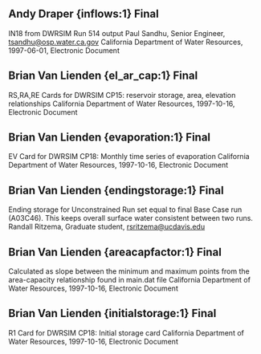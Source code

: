 ## Andy Draper {inflows:1} Final
IN18 from DWRSIM Run 514 output
Paul Sandhu, Senior Engineer, tsandhu@osp.water.ca.gov
California Department of Water Resources, 1997-06-01, Electronic Document

## Brian Van Lienden {el_ar_cap:1} Final
RS,RA,RE Cards for DWRSIM CP15: reservoir storage, area, elevation relationships
California Department of Water Resources, 1997-10-16, Electronic Document

## Brian Van Lienden {evaporation:1} Final
EV Card for DWRSIM CP18: Monthly time series of evaporation
California Department of Water Resources, 1997-10-16, Electronic Document

## Brian Van Lienden {endingstorage:1} Final
Ending storage for Unconstrained Run set equal to final Base Case run (A03C46).  This keeps overall surface water consistent between two runs.
Randall Ritzema, Graduate student, rsritzema@ucdavis.edu

## Brian Van Lienden {areacapfactor:1} Final
Calculated as slope between the minimum and maximum points from the area-capacity relationship found in main.dat file
California Department of Water Resources, 1997-10-16, Electronic Document

## Brian Van Lienden {initialstorage:1} Final
R1 Card for DWRSIM CP18: Initial storage card
California Department of Water Resources, 1997-10-16, Electronic Document
